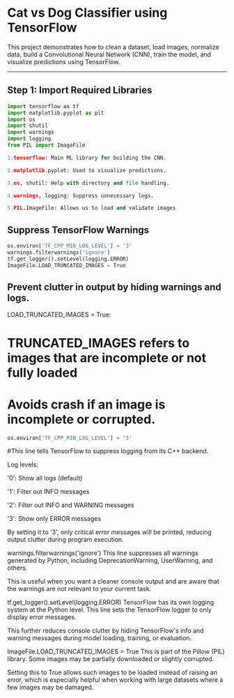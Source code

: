 
# Cat vs Dog Classifier using TensorFlow

This project demonstrates how to clean a dataset, load images, normalize data, build a Convolutional Neural Network (CNN), train the model, and visualize predictions using TensorFlow.

---

##  Step 1: Import Required Libraries

```python
import tensorflow as tf
import matplotlib.pyplot as plt
import os
import shutil
import warnings
import logging
from PIL import ImageFile

1.tensorflow: Main ML library for building the CNN.

2.matplotlib.pyplot: Used to visualize predictions.

3.os, shutil: Help with directory and file handling.

4.warnings, logging: Suppress unnecessary logs.

5.PIL.ImageFile: Allows us to load and validate images
```

## Suppress TensorFlow Warnings

```python
os.environ['TF_CPP_MIN_LOG_LEVEL'] = '3'
warnings.filterwarnings('ignore')
tf.get_logger().setLevel(logging.ERROR)
ImageFile.LOAD_TRUNCATED_IMAGES = True
```
## Prevent clutter in output by hiding warnings and logs.
LOAD_TRUNCATED_IMAGES = True:
# TRUNCATED_IMAGES refers to images that are incomplete or not fully loaded
# Avoids crash if an image is incomplete or corrupted.

```python
os.environ['TF_CPP_MIN_LOG_LEVEL'] = '3'
```
#This line tells TensorFlow to suppress logging from its C++ backend.

Log levels:

'0': Show all logs (default)

'1': Filter out INFO messages

'2': Filter out INFO and WARNING messages

'3': Show only ERROR messages

By setting it to '3', only critical error messages will be printed, reducing output clutter during program execution.

warnings.filterwarnings('ignore')
 This line suppresses all warnings generated by Python, including DeprecationWarning, UserWarning, and others.

This is useful when you want a cleaner console output and are aware that the warnings are not relevant to your current task.

tf.get_logger().setLevel(logging.ERROR)
 TensorFlow has its own logging system at the Python level. This line sets the TensorFlow logger to only display error messages.

 This further reduces console clutter by hiding TensorFlow's info and warning messages during model loading, training, or evaluation.

ImageFile.LOAD_TRUNCATED_IMAGES = True
 This is part of the Pillow (PIL) library. Some images may be partially downloaded or slightly corrupted.

Setting this to True allows such images to be loaded instead of raising an error, which is especially helpful when working with large datasets where a few images may be damaged.



